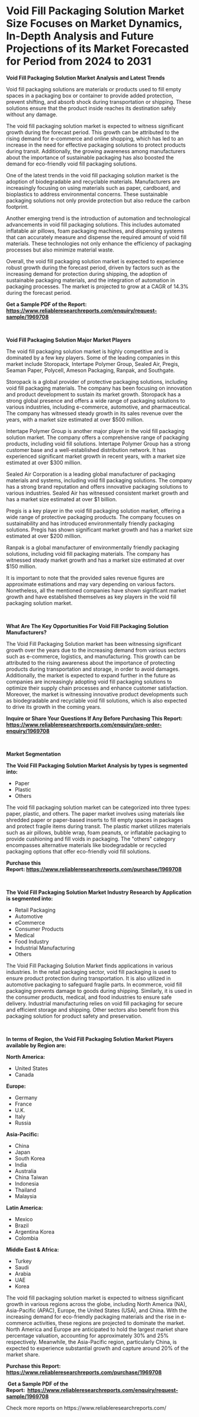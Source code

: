 <p><h1>Void Fill Packaging Solution Market Size Focuses on Market Dynamics, In-Depth Analysis and Future Projections of its Market Forecasted for Period from 2024 to 2031</h1></p><p><strong>Void Fill Packaging Solution Market Analysis and Latest Trends</strong></p>
<p><p>Void fill packaging solutions are materials or products used to fill empty spaces in a packaging box or container to provide added protection, prevent shifting, and absorb shock during transportation or shipping. These solutions ensure that the product inside reaches its destination safely without any damage.</p><p>The void fill packaging solution market is expected to witness significant growth during the forecast period. This growth can be attributed to the rising demand for e-commerce and online shopping, which has led to an increase in the need for effective packaging solutions to protect products during transit. Additionally, the growing awareness among manufacturers about the importance of sustainable packaging has also boosted the demand for eco-friendly void fill packaging solutions.</p><p>One of the latest trends in the void fill packaging solution market is the adoption of biodegradable and recyclable materials. Manufacturers are increasingly focusing on using materials such as paper, cardboard, and bioplastics to address environmental concerns. These sustainable packaging solutions not only provide protection but also reduce the carbon footprint.</p><p>Another emerging trend is the introduction of automation and technological advancements in void fill packaging solutions. This includes automated inflatable air pillows, foam packaging machines, and dispensing systems that can accurately measure and dispense the required amount of void fill materials. These technologies not only enhance the efficiency of packaging processes but also minimize material waste.</p><p>Overall, the void fill packaging solution market is expected to experience robust growth during the forecast period, driven by factors such as the increasing demand for protection during shipping, the adoption of sustainable packaging materials, and the integration of automation in packaging processes. The market is projected to grow at a CAGR of 14.3% during the forecast period.</p></p>
<p><strong>Get a Sample PDF of the Report:&nbsp; <a href="https://www.reliableresearchreports.com/enquiry/request-sample/1969708">https://www.reliableresearchreports.com/enquiry/request-sample/1969708</a></strong></p>
<p>&nbsp;</p>
<p><strong>Void Fill Packaging Solution Major Market Players</strong></p>
<p><p>The void fill packaging solution market is highly competitive and is dominated by a few key players. Some of the leading companies in this market include Storopack, Intertape Polymer Group, Sealed Air, Pregis, Seaman Paper, Polycell, Ameson Packaging, Ranpak, and Southgate.</p><p>Storopack is a global provider of protective packaging solutions, including void fill packaging materials. The company has been focusing on innovation and product development to sustain its market growth. Storopack has a strong global presence and offers a wide range of packaging solutions to various industries, including e-commerce, automotive, and pharmaceutical. The company has witnessed steady growth in its sales revenue over the years, with a market size estimated at over $500 million.</p><p>Intertape Polymer Group is another major player in the void fill packaging solution market. The company offers a comprehensive range of packaging products, including void fill solutions. Intertape Polymer Group has a strong customer base and a well-established distribution network. It has experienced significant market growth in recent years, with a market size estimated at over $300 million.</p><p>Sealed Air Corporation is a leading global manufacturer of packaging materials and systems, including void fill packaging solutions. The company has a strong brand reputation and offers innovative packaging solutions to various industries. Sealed Air has witnessed consistent market growth and has a market size estimated at over $1 billion.</p><p>Pregis is a key player in the void fill packaging solution market, offering a wide range of protective packaging products. The company focuses on sustainability and has introduced environmentally friendly packaging solutions. Pregis has shown significant market growth and has a market size estimated at over $200 million.</p><p>Ranpak is a global manufacturer of environmentally friendly packaging solutions, including void fill packaging materials. The company has witnessed steady market growth and has a market size estimated at over $150 million.</p><p>It is important to note that the provided sales revenue figures are approximate estimations and may vary depending on various factors. Nonetheless, all the mentioned companies have shown significant market growth and have established themselves as key players in the void fill packaging solution market.</p></p>
<p>&nbsp;</p>
<p><strong>What Are The Key Opportunities For Void Fill Packaging Solution Manufacturers?</strong></p>
<p><p>The Void Fill Packaging Solution market has been witnessing significant growth over the years due to the increasing demand from various sectors such as e-commerce, logistics, and manufacturing. This growth can be attributed to the rising awareness about the importance of protecting products during transportation and storage, in order to avoid damages. Additionally, the market is expected to expand further in the future as companies are increasingly adopting void fill packaging solutions to optimize their supply chain processes and enhance customer satisfaction. Moreover, the market is witnessing innovative product developments such as biodegradable and recyclable void fill solutions, which is also expected to drive its growth in the coming years.</p></p>
<p><strong>Inquire or Share Your Questions If Any Before Purchasing This Report: <a href="https://www.reliableresearchreports.com/enquiry/pre-order-enquiry/1969708">https://www.reliableresearchreports.com/enquiry/pre-order-enquiry/1969708</a></strong></p>
<p>&nbsp;</p>
<p><strong>Market Segmentation</strong></p>
<p><strong>The Void Fill Packaging Solution Market Analysis by types is segmented into:</strong></p>
<p><ul><li>Paper</li><li>Plastic</li><li>Others</li></ul></p>
<p><p>The void fill packaging solution market can be categorized into three types: paper, plastic, and others. The paper market involves using materials like shredded paper or paper-based inserts to fill empty spaces in packages and protect fragile items during transit. The plastic market utilizes materials such as air pillows, bubble wrap, foam peanuts, or inflatable packaging to provide cushioning and fill voids in packaging. The "others" category encompasses alternative materials like biodegradable or recycled packaging options that offer eco-friendly void fill solutions.</p></p>
<p><strong>Purchase this Report:&nbsp;<a href="https://www.reliableresearchreports.com/purchase/1969708">https://www.reliableresearchreports.com/purchase/1969708</a></strong></p>
<p>&nbsp;</p>
<p><strong>The Void Fill Packaging Solution Market Industry Research by Application is segmented into:</strong></p>
<p><ul><li>Retail Packaging</li><li>Automotive</li><li>eCommerce</li><li>Consumer Products</li><li>Medical</li><li>Food Industry</li><li>Industrial Manufacturing</li><li>Others</li></ul></p>
<p><p>The Void Fill Packaging Solution Market finds applications in various industries. In the retail packaging sector, void fill packaging is used to ensure product protection during transportation. It is also utilized in automotive packaging to safeguard fragile parts. In ecommerce, void fill packaging prevents damage to goods during shipping. Similarly, it is used in the consumer products, medical, and food industries to ensure safe delivery. Industrial manufacturing relies on void fill packaging for secure and efficient storage and shipping. Other sectors also benefit from this packaging solution for product safety and preservation.</p></p>
<p>&nbsp;</p>
<p><strong>In terms of Region, the Void Fill Packaging Solution Market Players available by Region are:</strong></p>
<p>
    <p> <strong> North America: </strong>
        <ul>
            <li>United States</li>
            <li>Canada</li>
        </ul>
        </p> 
    <p> <strong> Europe: </strong>
        <ul>
            <li>Germany</li>
            <li>France</li>
            <li>U.K.</li>
            <li>Italy</li>
            <li>Russia</li>
        </ul>
        </p> 
    <p> <strong> Asia-Pacific: </strong>
        <ul>
            <li>China</li>
            <li>Japan</li>
            <li>South Korea</li>
            <li>India</li>
            <li>Australia</li>
            <li>China Taiwan</li>
            <li>Indonesia</li>
            <li>Thailand</li>
            <li>Malaysia</li>
        </ul>
        </p> 
    <p> <strong> Latin America: </strong>
        <ul>
            <li>Mexico</li>
            <li>Brazil</li>
            <li>Argentina Korea</li>
            <li>Colombia</li>
        </ul>
        </p> 
    <p> <strong> Middle East & Africa: </strong>
        <ul>
            <li>Turkey</li>
            <li>Saudi</li>
            <li>Arabia</li>
            <li>UAE</li>
            <li>Korea</li>
        </ul>
    </p>
    </p>
<p><p>The void fill packaging solution market is expected to witness significant growth in various regions across the globe, including North America (NA), Asia-Pacific (APAC), Europe, the United States (USA), and China. With the increasing demand for eco-friendly packaging materials and the rise in e-commerce activities, these regions are projected to dominate the market. North America and Europe are anticipated to hold the largest market share percentage valuation, accounting for approximately 30% and 25% respectively. Meanwhile, the Asia-Pacific region, particularly China, is expected to experience substantial growth and capture around 20% of the market share.</p></p>
<p><strong>Purchase this Report: <a href="https://www.reliableresearchreports.com/purchase/1969708">https://www.reliableresearchreports.com/purchase/1969708</a></strong></p>
<p>&nbsp;<strong>Get a Sample PDF of the Report:&nbsp;&nbsp;<a href="https://www.reliableresearchreports.com/enquiry/request-sample/1969708">https://www.reliableresearchreports.com/enquiry/request-sample/1969708</a></strong></p>
<p><strong></strong></p>
<p>Check more reports on https://www.reliableresearchreports.com/</p>